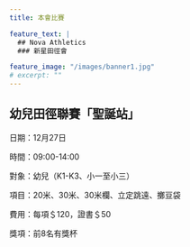```yaml
---
title: 本會比賽

feature_text: |
  ## Nova Athletics
  ### 新星田徑會

feature_image: "/images/banner1.jpg"
# excerpt: ""
---
```

## 幼兒田徑聯賽「聖誕站」

日期：12月27日

時間：09:00-14:00

對象：幼兒（K1-K3、小一至小三）

項目：20米、30米、30米欄、立定跳遠、擲豆袋

費用：每項＄120，證書＄50

獎項：前8名有獎杯
